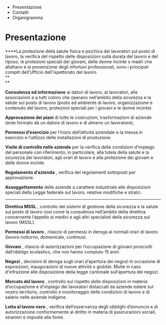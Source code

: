   * Presentazione
  * Contatti
  * Organigramma

#  Presentazione

****La protezione della salute fisica e psichica dei lavoratori sul posto di
lavoro, la verifica del rispetto delle disposizioni sulla durata del lavoro e
del riposo, le protezioni speciali dei giovani, delle donne incinte o madri
che allattano e la prevenzione degli infortuni professionali, sono i
principali compiti dell'Ufficio dell'ispettorato del lavoro.  
 **  
**

 **Consulenza ed informazione** ai datori di lavoro, ai lavoratori, alle
associazioni e a tutti coloro che operano nell’ambito della sicurezza e la
salute sul posto di lavoro (posto ed ambiente di lavoro, organizzazione e
contenuto del lavoro, protezioni speciali per i giovani e le donne incinte).  
  
 **Approvazione dei piani** di tutte le costruzioni, trasformazioni di aziende
(ente formato da un datore di lavoro e di almeno un lavoratore);  
  
**Permessi d’esercizio** per l’inizio dell’attività aziendale e la messa in
esercizio e l’utilizzo delle installazioni di produzione.  
  
 **Visite di controllo nelle aziende** per la verifica delle condizioni
d’impiego del personale con riferimento, in particolare, alla tutela della
salute e la sicurezza dei lavoratori, agli orari di lavoro e alla protezione
dei giovani e delle donne incinte.  
  
**Regolamento d’azienda** , verifica dei regolamenti sottoposti per
approvazione.  
  
**Assoggettamento** delle aziende a carattere industriale alle disposizioni
speciali della Legge federale sul lavoro, relative modifiche e stralci.  
 ****

 **Direttiva MSSL** , controllo dei sistemi di gestione della sicurezza e la
salute sul posto di lavoro così come la consulenza nell’ambito della direttiva
concernente l’appello ai medici e agli altri specialisti della sicurezza sul
lavoro (MSSL).  
  
 **Permessi di lavoro** , rilascio di permessi in deroga ai normali orari di
lavoro (lavoro notturno, domenicale, continuo).  
  
**Giovani** , rilascio di autorizzazioni per l’occupazione di giovani
prosciolti dall’obbligo scolastico, che non hanno compiuto 15 anni.  
  
 **Negozi** , decisioni di deroga sugli orari d’apertura dei negozi in
occasione di esposizioni, inaugurazioni di nuove attività o giubilei. Multe in
caso d’infrazione alle disposizione della legge cantonale sull’apertura dei
negozi.  
  
**Mercato del lavoro** , controllo sul rispetto delle disposizioni in materia
d’occupazione e d’impiego dei lavoratori distaccati da aziende estere sul
nostro territorio, controllo e monitoraggio delle condizioni di lavoro e di
salario nelle aziende indigene.  
  
 **Lotta al lavoro nero** , verifica dell’osservanza degli obblighi d’annuncio
e di autorizzazione conformemente al diritto in materia di assicurazioni
sociali, stranieri e imposte alla fonte.

